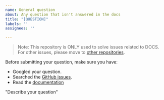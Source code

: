 ```yaml
---
name: General question
about: Any question that isn't answered in the docs
title: "[QUESTION]"
labels: ''
assignees: ''

---
```


> Note: This repository is ONLY used to solve issues related to DOCS.
> For other issues, please move to [other repositories](https://github.com/milvus-io/).

Before submitting your question, make sure you have:

- Googled your question.
- Searched the [GitHub issues](https://github.com/milvus-io/docs/issues).
- Read the [documentation](https://github.com/milvus-io/docs)

"Describe your question"
